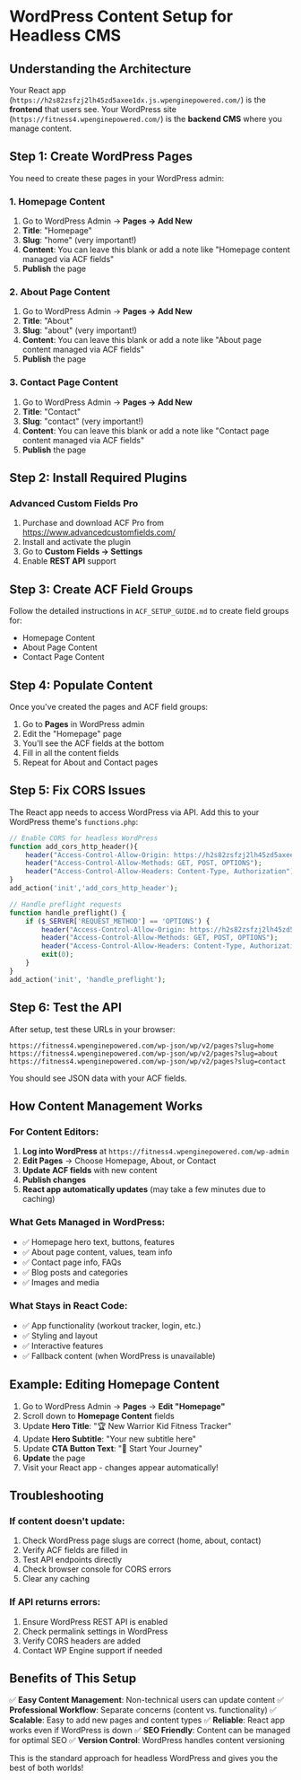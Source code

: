 # WordPress Content Setup for Headless CMS

## Understanding the Architecture

Your React app (`https://h2s82zsfzj2lh45zd5axee1dx.js.wpenginepowered.com/`) is the **frontend** that users see.
Your WordPress site (`https://fitness4.wpenginepowered.com/`) is the **backend CMS** where you manage content.

## Step 1: Create WordPress Pages

You need to create these pages in your WordPress admin:

### 1. Homepage Content
1. Go to WordPress Admin → **Pages → Add New**
2. **Title**: "Homepage"
3. **Slug**: "home" (very important!)
4. **Content**: You can leave this blank or add a note like "Homepage content managed via ACF fields"
5. **Publish** the page

### 2. About Page Content
1. Go to WordPress Admin → **Pages → Add New**
2. **Title**: "About"
3. **Slug**: "about" (very important!)
4. **Content**: You can leave this blank or add a note like "About page content managed via ACF fields"
5. **Publish** the page

### 3. Contact Page Content
1. Go to WordPress Admin → **Pages → Add New**
2. **Title**: "Contact"
3. **Slug**: "contact" (very important!)
4. **Content**: You can leave this blank or add a note like "Contact page content managed via ACF fields"
5. **Publish** the page

## Step 2: Install Required Plugins

### Advanced Custom Fields Pro
1. Purchase and download ACF Pro from https://www.advancedcustomfields.com/
2. Install and activate the plugin
3. Go to **Custom Fields → Settings**
4. Enable **REST API** support

## Step 3: Create ACF Field Groups

Follow the detailed instructions in `ACF_SETUP_GUIDE.md` to create field groups for:
- Homepage Content
- About Page Content  
- Contact Page Content

## Step 4: Populate Content

Once you've created the pages and ACF field groups:

1. Go to **Pages** in WordPress admin
2. Edit the "Homepage" page
3. You'll see the ACF fields at the bottom
4. Fill in all the content fields
5. Repeat for About and Contact pages

## Step 5: Fix CORS Issues

The React app needs to access WordPress via API. Add this to your WordPress theme's `functions.php`:

```php
// Enable CORS for headless WordPress
function add_cors_http_header(){
    header("Access-Control-Allow-Origin: https://h2s82zsfzj2lh45zd5axee1dx.js.wpenginepowered.com");
    header("Access-Control-Allow-Methods: GET, POST, OPTIONS");
    header("Access-Control-Allow-Headers: Content-Type, Authorization");
}
add_action('init','add_cors_http_header');

// Handle preflight requests
function handle_preflight() {
    if ($_SERVER['REQUEST_METHOD'] == 'OPTIONS') {
        header("Access-Control-Allow-Origin: https://h2s82zsfzj2lh45zd5axee1dx.js.wpenginepowered.com");
        header("Access-Control-Allow-Methods: GET, POST, OPTIONS");
        header("Access-Control-Allow-Headers: Content-Type, Authorization");
        exit(0);
    }
}
add_action('init', 'handle_preflight');
```

## Step 6: Test the API

After setup, test these URLs in your browser:

```
https://fitness4.wpenginepowered.com/wp-json/wp/v2/pages?slug=home
https://fitness4.wpenginepowered.com/wp-json/wp/v2/pages?slug=about
https://fitness4.wpenginepowered.com/wp-json/wp/v2/pages?slug=contact
```

You should see JSON data with your ACF fields.

## How Content Management Works

### For Content Editors:
1. **Log into WordPress** at `https://fitness4.wpenginepowered.com/wp-admin`
2. **Edit Pages** → Choose Homepage, About, or Contact
3. **Update ACF fields** with new content
4. **Publish changes**
5. **React app automatically updates** (may take a few minutes due to caching)

### What Gets Managed in WordPress:
- ✅ Homepage hero text, buttons, features
- ✅ About page content, values, team info
- ✅ Contact page info, FAQs
- ✅ Blog posts and categories
- ✅ Images and media

### What Stays in React Code:
- ✅ App functionality (workout tracker, login, etc.)
- ✅ Styling and layout
- ✅ Interactive features
- ✅ Fallback content (when WordPress is unavailable)

## Example: Editing Homepage Content

1. Go to WordPress Admin → **Pages** → **Edit "Homepage"**
2. Scroll down to **Homepage Content** fields
3. Update **Hero Title**: "🏆 New Warrior Kid Fitness Tracker"
4. Update **Hero Subtitle**: "Your new subtitle here"
5. Update **CTA Button Text**: "🚀 Start Your Journey"
6. **Update** the page
7. Visit your React app - changes appear automatically!

## Troubleshooting

### If content doesn't update:
1. Check WordPress page slugs are correct (home, about, contact)
2. Verify ACF fields are filled in
3. Test API endpoints directly
4. Check browser console for CORS errors
5. Clear any caching

### If API returns errors:
1. Ensure WordPress REST API is enabled
2. Check permalink settings in WordPress
3. Verify CORS headers are added
4. Contact WP Engine support if needed

## Benefits of This Setup

✅ **Easy Content Management**: Non-technical users can update content
✅ **Professional Workflow**: Separate concerns (content vs. functionality)
✅ **Scalable**: Easy to add new pages and content types
✅ **Reliable**: React app works even if WordPress is down
✅ **SEO Friendly**: Content can be managed for optimal SEO
✅ **Version Control**: WordPress handles content versioning

This is the standard approach for headless WordPress and gives you the best of both worlds!
